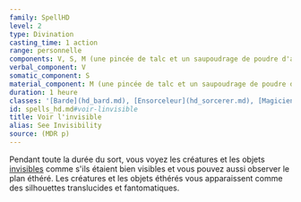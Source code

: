 ```yaml
---
family: SpellHD
level: 2
type: Divination
casting_time: 1 action
range: personnelle
components: V, S, M (une pincée de talc et un saupoudrage de poudre d'argent)
verbal_component: V
somatic_component: S
material_component: M (une pincée de talc et un saupoudrage de poudre d'argent)
duration: 1 heure
classes: '[Barde](hd_bard.md), [Ensorceleur](hd_sorcerer.md), [Magicien](hd_wizard.md)'
id: spells_hd.md#voir-linvisible
title: Voir l'invisible
alias: See Invisibility
source: (MDR p)
---
```


Pendant toute la durée du sort, vous voyez les créatures et les objets [invisibles](hd_conditions_invisible.md) comme s'ils étaient bien visibles et vous pouvez aussi observer le plan éthéré. Les créatures et les objets éthérés vous apparaissent comme des silhouettes translucides et fantomatiques.

